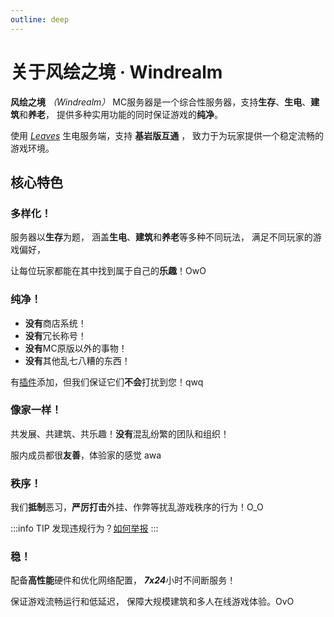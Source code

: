 ```yaml
---
outline: deep
---
```


# 关于风绘之境 · Windrealm

**风绘之境**
*（Windrealm）*
MC服务器是一个综合性服务器，支持**生存**、**生电**、**建筑**和**养老**，
提供多种实用功能的同时保证游戏的**纯净**。

使用 *[Leaves](https://leavesmc.org/)* 生电服务端，支持 **基岩版互通** ，
致力于为玩家提供一个稳定流畅的游戏环境。

## 核心特色

### 多样化！
服务器以**生存**为题， 
涵盖**生电**、**建筑**和**养老**等多种不同玩法，
满足不同玩家的游戏偏好，

让每位玩家都能在其中找到属于自己的**乐趣**！OwO

### 纯净！
- **没有**商店系统！
- **没有**冗长称号！
- **没有**MC原版以外的事物！
- **没有**其他乱七八糟的东西！

有[插件](/compatible#插件)添加，但我们保证它们**不会**打扰到您！qwq

### 像家一样！
共发展、共建筑、共乐趣！**没有**混乱纷繁的团队和组织！

服内成员都很**友善**，体验家的感觉 awa

### 秩序！
我们**抵制**恶习，**严厉打击**外挂、作弊等扰乱游戏秩序的行为！O_O

:::info TIP
发现违规行为？[如何举报](/contact)
:::

### 稳！
配备**高性能**硬件和优化网络配置，
***7x24***小时不间断服务！

保证游戏流畅运行和低延迟，
保障大规模建筑和多人在线游戏体验。OvO